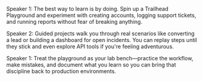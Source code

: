 Speaker 1: The best way to learn is by doing. Spin up a Trailhead Playground and experiment with creating accounts, logging support tickets, and running reports without fear of breaking anything.

Speaker 2: Guided projects walk you through real scenarios like converting a lead or building a dashboard for open incidents. You can replay steps until they stick and even explore API tools if you're feeling adventurous.

Speaker 1: Treat the playground as your lab bench—practice the workflow, make mistakes, and document what you learn so you can bring that discipline back to production environments.
